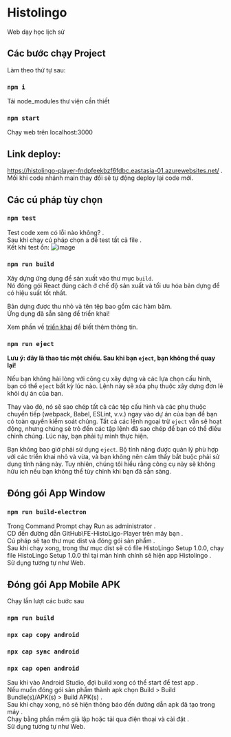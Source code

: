 # Histolingo

Web dạy học lịch sử

## Các bước chạy Project

Làm theo thứ tự sau:

### `npm i`

Tải node_modules thư viện cần thiết

### `npm start`

Chạy web trên localhost:3000

## Link deploy:
https://histolingo-player-fndpfeekbzf6fdbc.eastasia-01.azurewebsites.net/ .\
Mối khi code nhánh main thay đổi sẽ tự động deploy lại code mới.

## Các cú pháp tùy chọn

### `npm test`

Test code xem có lỗi nào không? .\
Sau khi chạy cú pháp chọn a để test tất cả file .\
Kết khi test ổn:
![image](https://github.com/user-attachments/assets/269271f9-c5b0-4092-8160-e74a98922120)


### `npm run build`

Xây dựng ứng dụng để sản xuất vào thư mục `build`.\
Nó đóng gói React đúng cách ở chế độ sản xuất và tối ưu hóa bản dựng để có hiệu suất tốt nhất.

Bản dựng được thu nhỏ và tên tệp bao gồm các hàm băm.\
Ứng dụng đã sẵn sàng để triển khai!

Xem phần về [triển khai](https://facebook.github.io/create-react-app/docs/deployment) để biết thêm thông tin.

### `npm run eject`

**Lưu ý: đây là thao tác một chiều. Sau khi bạn `eject`, bạn không thể quay lại!**

Nếu bạn không hài lòng với công cụ xây dựng và các lựa chọn cấu hình, bạn có thể `eject` bất kỳ lúc nào. Lệnh này sẽ xóa phụ thuộc xây dựng đơn lẻ khỏi dự án của bạn.

Thay vào đó, nó sẽ sao chép tất cả các tệp cấu hình và các phụ thuộc chuyển tiếp (webpack, Babel, ESLint, v.v.) ngay vào dự án của bạn để bạn có toàn quyền kiểm soát chúng. Tất cả các lệnh ngoại trừ `eject` vẫn sẽ hoạt động, nhưng chúng sẽ trỏ đến các tập lệnh đã sao chép để bạn có thể điều chỉnh chúng. Lúc này, bạn phải tự mình thực hiện.

Bạn không bao giờ phải sử dụng `eject`. Bộ tính năng được quản lý phù hợp với các triển khai nhỏ và vừa, và bạn không nên cảm thấy bắt buộc phải sử dụng tính năng này. Tuy nhiên, chúng tôi hiểu rằng công cụ này sẽ không hữu ích nếu bạn không thể tùy chỉnh khi bạn đã sẵn sàng.

## Đóng gói App Window

### `npm run build-electron`

Trong Command Prompt chạy Run as administrator .\
CD đến đường dẫn GitHub\FE-HistoLigo-Player trên máy bạn .\
Cú pháp sẽ tạo thư mục dist và đóng gói sản phẩm .\
Sau khi chạy xong, trong thư mục dist sẽ có file HistoLingo Setup 1.0.0, chạy file HistoLingo Setup 1.0.0 thì tại màn hình chính sẽ hiện app Histolingo .\
Sử dụng tương tự như Web.

## Đóng gói App Mobile APK

Chạy lần lượt các bước sau

### `npm run build`

### `npx cap copy android`

### `npx cap sync android`

### `npx cap open android`

Sau khi vào Android Studio, đợi build xong có thể start để test app .\
Nếu muốn đóng gói sản phẩm thành apk chọn Build > Build Bundle(s)/APK(s) > Build APK(s) .\
Sau khi chạy xong, nó sẽ hiện thông báo đến đường dẫn apk đã tạo trong máy .\
Chạy bằng phần mềm giả lập hoặc tải qua điện thoại và cài đặt .\
Sử dụng tương tự như Web.
